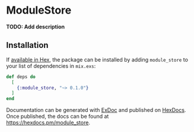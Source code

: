 # ModuleStore

**TODO: Add description**

## Installation

If [available in Hex](https://hex.pm/docs/publish), the package can be installed
by adding `module_store` to your list of dependencies in `mix.exs`:

```elixir
def deps do
  [
    {:module_store, "~> 0.1.0"}
  ]
end
```

Documentation can be generated with [ExDoc](https://github.com/elixir-lang/ex_doc)
and published on [HexDocs](https://hexdocs.pm). Once published, the docs can
be found at <https://hexdocs.pm/module_store>.

